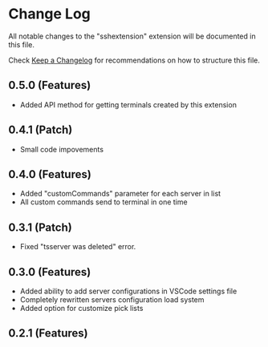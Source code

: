 # Change Log
All notable changes to the "sshextension" extension will be documented in this file.

Check [Keep a Changelog](http://keepachangelog.com/) for recommendations on how to structure this file.

## 0.5.0 (Features)
- Added API method for getting terminals created by this extension

## 0.4.1 (Patch)
- Small code impovements

## 0.4.0 (Features)
- Added "customCommands" parameter for each server in list
- All custom commands send to terminal in one time

## 0.3.1 (Patch)
- Fixed "tsserver was deleted" error.  

## 0.3.0 (Features)
- Added ability to add server configurations in VSCode settings file
- Completely rewritten servers configuration load system
- Added option for customize pick lists

## 0.2.1 (Features)
- Added option for multiple connections at the same time

## 0.2.0 (Features)
- Added feature for SSH port forwarding
- Fix configuration key - "sshextension.openProjectCatalog", if set to true, on opening connection from command palette, after ssh opened connecton executes "cd null" command

## 0.1.2 (Features)
- Added the ability to use different port in ssh connections (thx [eduardbadillo](https://github.com/eduardbadillo))
- Added user configuration options for extension
- Added the ability to open project directory after SSH session start (option)
- Added the ability to launch commands after SSH session start (option)

## 0.1.1 (Patch)
- Fixed button for quickly opening SSH on Windows, if project path been defined as Unix-path
- Removed/replaced some Node.js modules, used in extension

## 0.1.0 (Features)
- Added log entries for config errors on terminal creating
- Added the ability to work with a password from configuration file

## 0.0.7 (Patch)
- Fixed the appearance of a button for quickly opening SSH when VSCode was first launched and a new project was opened
- Added log entries for creating and killing terminals

## 0.0.6 (Features)
- In the status bar, a quick opening button is added to SSH if the open file is in the project that is associated with the server

## 0.0.5 (Features)
- Added name for instance of integrated terminal
- Added check for the existence of the ssh utility on your machine
- For an already open server, a new instance of the integrated terminal is not created
- Fixed loading of the ftp-simple configuration file when it was changed

## 0.0.4 (Patch)
- Fixed bug with no ftp-simple.json file

## 0.0.3 (Patch)
- The required dependencies of Node.js in production have been added
- Added extension icon

## 0.0.2 (Release, non-functional changes)
- Fixed minimal supported version of VSCode
- Fixed a short description
- The list of changes has been moved to CHANGELOG.md

## [Unreleased]
- Initial release

## [X.X.X] - 2023-XX-XX

### 变更

- **配置结构变更**：所有全局配置现在整合到 `smartssh-smba.config` 下，包括：
  - `serverList` - 服务器列表
  - `customCommands` - 全局自定义命令
  - `showHostsInPickLists` - 是否在选择列表中显示主机名
  - `enableLocalCommands` - 是否启用工作区
- 工作区（工作区特定）仍保留在 `smartssh-smba.localCommands` 下
- 增强了日志输出，帮助调试配置加载和变更
- 简化了配置加载机制，移除了对 filewatcher 的依赖
- 添加了更多的错误处理，使代码更加健壮

### 修复

- 修复了配置变更后不能正确刷新的问题
- 修复了多个终端连接时的命令执行问题
- 修复了工作区加载的问题

## [旧版本号] - 旧日期

### 变更

- 旧版本的变更内容
